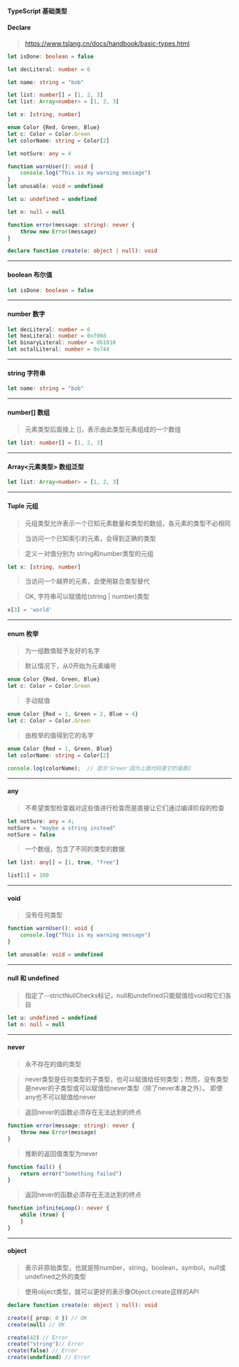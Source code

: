 #### TypeScript 基础类型

#### Declare
>https://www.tslang.cn/docs/handbook/basic-types.html


```typescript
let isDone: boolean = false

let decLiteral: number = 6

let name: string = "bob"

let list: number[] = [1, 2, 3]
let list: Array<number> = [1, 2, 3]

let x: [string, number]

enum Color {Red, Green, Blue}
let c: Color = Color.Green
let colorName: string = Color[2]

let notSure: any = 4

function warnUser(): void {
    console.log("This is my warning message")
}
let unusable: void = undefined

let u: undefined = undefined

let n: null = null

function error(message: string): never {
    throw new Error(message)
}

declare function create(o: object | null): void
```

***

#### boolean 布尔值

```typescript
let isDone: boolean = false
```
***
#### number 数字
```typescript
let decLiteral: number = 6
let hexLiteral: number = 0xf00d
let binaryLiteral: number = 0b1010
let octalLiteral: number = 0o744
```
***
#### string 字符串
```typescript
let name: string = "bob"
```
***
#### number[] 数组 
>元素类型后面接上 []，表示由此类型元素组成的一个数组
```typescript
let list: number[] = [1, 2, 3]
```
***
#### Array<元素类型> 数组泛型
```typescript
let list: Array<number> = [1, 2, 3]
```
***
#### Tuple 元组
>元组类型允许表示一个已知元素数量和类型的数组，各元素的类型不必相同

>当访问一个已知索引的元素，会得到正确的类型

>定义一对值分别为 string和number类型的元组

```typescript
let x: [string, number]
```
>当访问一个越界的元素，会使用联合类型替代

>OK, 字符串可以赋值给(string | number)类型

```typescript
x[3] = 'world'
```
***
#### enum 枚举
>为一组数值赋予友好的名字

>默认情况下，从0开始为元素编号

```typescript
enum Color {Red, Green, Blue}
let c: Color = Color.Green
```
>手动赋值

```typescript
enum Color {Red = 1, Green = 2, Blue = 4}
let c: Color = Color.Green
```
>由枚举的值得到它的名字

```typescript
enum Color {Red = 1, Green, Blue}
let colorName: string = Color[2]

console.log(colorName);  // 显示'Green'因为上面代码里它的值是2
```
***
#### any
>不希望类型检查器对这些值进行检查而是直接让它们通过编译阶段的检查

```typescript
let notSure: any = 4;
notSure = "maybe a string instead"
notSure = false
```
>一个数组，包含了不同的类型的数据

```typescript
let list: any[] = [1, true, "free"]

list[1] = 100
```
***
#### void
>没有任何类型

```typescript
function warnUser(): void {
    console.log("This is my warning message")
}
```
```typescript
let unusable: void = undefined
```
***
#### null 和 undefined
>指定了--strictNullChecks标记，null和undefined只能赋值给void和它们各自

```typescript
let u: undefined = undefined
let n: null = null
```
***
#### never
>永不存在的值的类型

>never类型是任何类型的子类型，也可以赋值给任何类型；然而，没有类型是never的子类型或可以赋值给never类型（除了never本身之外）。 即使 any也不可以赋值给never

>返回never的函数必须存在无法达到的终点

```typescript
function error(message: string): never {
    throw new Error(message)
}
```
>推断的返回值类型为never

```typescript
function fail() {
    return error("Something failed")
}
```
>返回never的函数必须存在无法达到的终点

```typescript
function infiniteLoop(): never {
    while (true) {
    }
}
```
***
#### object
>表示非原始类型，也就是除number，string，boolean，symbol，null或undefined之外的类型

>使用object类型，就可以更好的表示像Object.create这样的API

```typescript
declare function create(o: object | null): void

create({ prop: 0 }) // OK
create(null) // OK

create(42) // Error
create("string")// Error
create(false) // Error
create(undefined) // Error
```
